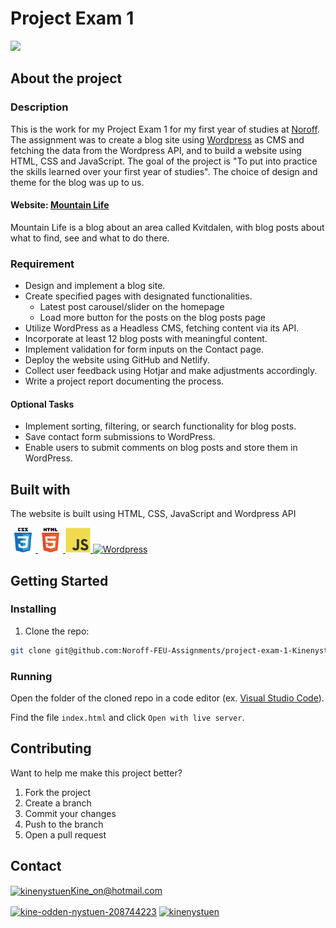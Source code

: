 
# Project Exam 1
<a href="https://mountainlife.netlify.app/"> <img src="https://kineon-portfolio.netlify.app/img/Homepage_MountainLife.png" /></a>

## About the project

### Description 
This is the work for my Project Exam 1 for my first year of studies at [Noroff](https://www.noroff.no/). The assignment was to create a blog site using [Wordpress](https://wordpress.org/) as CMS and fetching the data from the Wordpress API, and to build a website using HTML, CSS and JavaScript. The goal of the project is "To put into practice the skills learned over your first year of studies". The choice of design and theme for the blog was up to us.

#### Website: [Mountain Life](https://mountainlife.netlify.app/)
Mountain Life is a blog about an area called Kvitdalen, with blog posts about what to find, see and what to do there.

### Requirement

- Design and implement a blog site.
- Create specified pages with designated functionalities.
  - Latest post carousel/slider on the homepage
  - Load more button for the posts on the blog posts page
- Utilize WordPress as a Headless CMS, fetching content via its API.
- Incorporate at least 12 blog posts with meaningful content.
- Implement validation for form inputs on the Contact page.
- Deploy the website using GitHub and Netlify.
- Collect user feedback using Hotjar and make adjustments accordingly.
- Write a project report documenting the process.

#### Optional Tasks
- Implement sorting, filtering, or search functionality for blog posts.
- Save contact form submissions to WordPress.
- Enable users to submit comments on blog posts and store them in WordPress.

## Built with
The website is built using HTML, CSS, JavaScript and Wordpress API
<p align="left"> 
  <a href="https://www.w3schools.com/css/" target="_blank" rel="noreferrer"> <img src="https://raw.githubusercontent.com/devicons/devicon/master/icons/css3/css3-original-wordmark.svg" alt="css3" width="40" height="40"/> </a> 
  <a href="https://www.w3.org/html/" target="_blank" rel="noreferrer"> <img src="https://raw.githubusercontent.com/devicons/devicon/master/icons/html5/html5-original-wordmark.svg" alt="html5" width="40" height="40"/> </a> 
  <a href="https://developer.mozilla.org/en-US/docs/Web/JavaScript" target="_blank" rel="noreferrer"> <img src="https://raw.githubusercontent.com/devicons/devicon/master/icons/javascript/javascript-original.svg" alt="javascript" width="40" height="40"/> </a> 
  <a href="https://wordpress.org/" target="_blank" rel="noreferrer"> <img src="https://upload.wikimedia.org/wikipedia/commons/9/93/Wordpress_Blue_logo.png" alt="Wordpress" width="40" height="40"/> </a> 
</p>


## Getting Started

### Installing

1. Clone the repo:

```bash
git clone git@github.com:Noroff-FEU-Assignments/project-exam-1-Kinenystuen.git
```
### Running
Open the folder of the cloned repo in a code editor (ex. [Visual Studio Code](https://code.visualstudio.com/)).

Find the file ```index.html``` and click ```Open with live server```.

## Contributing
Want to help me make this project better?
1. Fork the project
2. Create a branch
3. Commit your changes
4. Push to the branch
5. Open a pull request

## Contact 
<a href="https://instagram.com/kinenystuen" target="blank"><img align="center" src="https://download.logo.wine/logo/Outlook.com/Outlook.com-Logo.wine.png" alt="kinenystuen" height="30" width="40" />Kine_on@hotmail.com</a>
<p align="left">
<a href="https://linkedin.com/in/kine-odden-nystuen-208744223" target="blank"><img align="center" src="https://raw.githubusercontent.com/rahuldkjain/github-profile-readme-generator/master/src/images/icons/Social/linked-in-alt.svg" alt="kine-odden-nystuen-208744223" height="30" width="40" /></a>
<a href="https://instagram.com/kinenystuen" target="blank"><img align="center" src="https://raw.githubusercontent.com/rahuldkjain/github-profile-readme-generator/master/src/images/icons/Social/instagram.svg" alt="kinenystuen" height="30" width="40" /></a>
</p>
